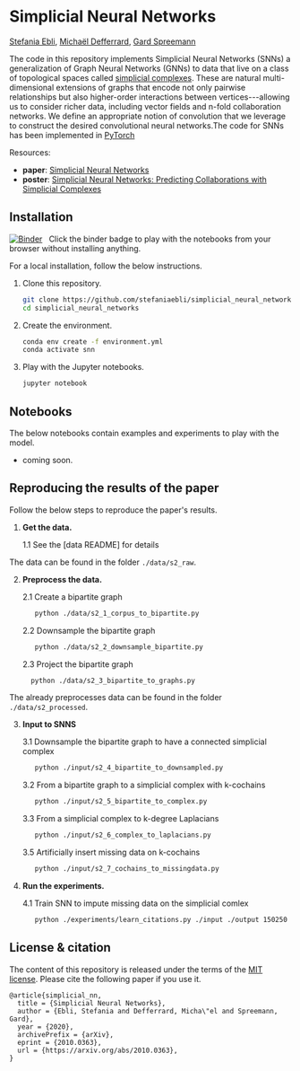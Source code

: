 # Simplicial Neural Networks

[Stefania Ebli], [Michaël Defferrard], [Gard Spreemann]

The code in this repository implements Simplicial Neural Networks (SNNs) a generalization of Graph Neural Networks (GNNs) to data that live on a class of topological spaces called [simplicial complexes]. These are natural multi-dimensional extensions of graphs that encode not only pairwise relationships but also higher-order interactions between vertices---allowing us to consider richer data, including vector fields and n-fold collaboration networks. We define an appropriate notion of convolution that we leverage to construct the desired convolutional neural networks.The code for SNNs has been implemented in [PyTorch]

[Stefania Ebli]:https://people.epfl.ch/stefania.ebli
[Michaël Defferrard]:https://deff.ch/
[Gard Spreemann]:https://www.epfl.ch/labs/hessbellwald-lab/
[simplicial complexes]: https://en.wikipedia.org/wiki/Simplicial_complex
[PyTorch]: https://pytorch.org

Resources:
- **paper**: [Simplicial Neural Networks][1]
- **poster**: [Simplicial Neural Networks: Predicting Collaborations with Simplicial Complexes][2]

[1]:https://arxiv.org/abs/2010.03633

[2]:https://www.dropbox.com/s/nwzbizjiunqk3g6/Ebli.pdf

## Installation

[![Binder](https://mybinder.org/badge_logo.svg)][binder_lab]
&nbsp; Click the binder badge to play with the notebooks from your browser without installing anything.

[binder_lab]: https://mybinder.org/v2/gh/xxx/snn/outputs?urlpath=lab


For a local installation, follow the below instructions.

1. Clone this repository.
   ```sh
   git clone https://github.com/stefaniaebli/simplicial_neural_networks.git 
   cd simplicial_neural_networks
   ```

2. Create the environment.
   ```sh
   conda env create -f environment.yml
   conda activate snn
   ```

3. Play with the Jupyter notebooks.
   ```sh
   jupyter notebook
   ```

## Notebooks

The below notebooks contain examples and experiments to play with the model.

- coming soon.


## Reproducing the results of the paper

Follow the below steps to reproduce the paper's results.

1. **Get the data.**

      1.1  See the [data README] for details
      
The data can be found in the folder ``` ./data/s2_raw ```.


2. **Preprocess the data.**

   2.1 Create a bipartite graph
   ```sh
      python ./data/s2_1_corpus_to_bipartite.py
   ```
   2.2 Downsample the bipartite graph
   ```sh
      python ./data/s2_2_downsample_bipartite.py
   ```
   2.3 Project the bipartite graph
    ```sh
      python ./data/s2_3_bipartite_to_graphs.py
   ```
   
The already preprocesses data can be found in the folder ``` ./data/s2_processed ```.


3. **Input to SNNS**
     
    3.1 Downsample the bipartite graph to have a connected simplicial complex  
    ```sh
       python ./input/s2_4_bipartite_to_downsampled.py
    ```
    3.2 From a bipartite graph to a simplicial complex with k-cochains
    ```sh
       python ./input/s2_5_bipartite_to_complex.py
    ```     
    3.3 From a simplicial complex to k-degree Laplacians 
    ```sh
       python ./input/s2_6_complex_to_laplacians.py
    ```       
    3.5 Artificially insert missing data on k-cochains
    ```sh
       python ./input/s2_7_cochains_to_missingdata.py
    ```      
4. **Run the experiments.**

     4.1 Train SNN to impute missing data on the simplicial comlex
    ```sh
       python ./experiments/learn_citations.py ./input ./output 150250 30
    ``` 
## License & citation

The content of this repository is released under the terms of the [MIT license](LICENSE.txt).
Please cite the following paper if you use it.

```
@article{simplicial_nn,
  title = {Simplicial Neural Networks},
  author = {Ebli, Stefania and Defferrard, Micha\"el and Spreemann, Gard},
  year = {2020},
  archivePrefix = {arXiv},
  eprint = {2010.0363},
  url = {https://arxiv.org/abs/2010.0363},
}
```
